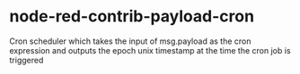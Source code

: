 # node-red-contrib-payload-cron
Cron scheduler which takes the input of msg.payload as the cron expression and outputs the epoch unix timestamp at the time the cron job is triggered
